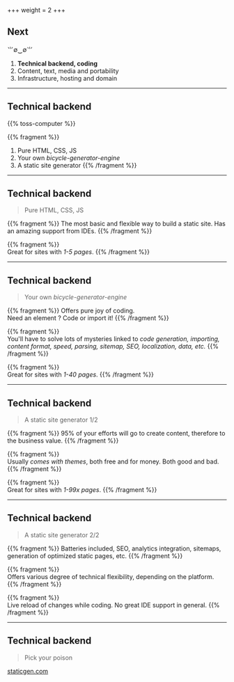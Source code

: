 +++
weight = 2
+++

## Next
⺌∅‿∅⺌
1. **Technical backend, coding**
1. Content, text, media and portability
1. Infrastructure, hosting and domain

---

## Technical backend

{{% toss-computer %}}

{{% fragment %}}
1. Pure HTML, CSS, JS
1. Your own *bicycle-generator-engine*
1. A static site generator
{{% /fragment %}}

---

## Technical backend
>Pure HTML, CSS, JS

{{% fragment %}}
The most basic and flexible way to build a static site. Has an amazing support from IDEs.
{{% /fragment %}}

{{% fragment %}}
<br/>Great for sites with *1-5 pages*.
{{% /fragment %}}

---

## Technical backend
>Your own *bicycle-generator-engine*

{{% fragment %}}
Offers pure joy of coding.<br/>Need an element ? Code or import it!
{{% /fragment %}}

{{% fragment %}}
<br/>You'll have to solve lots of mysteries linked to *code generation, importing, content format, speed, parsing, sitemap, SEO, localization, data, etc.*
{{% /fragment %}}

{{% fragment %}}
<br/>Great for sites with *1-40 pages*.
{{% /fragment %}}

---

## Technical backend
>A static site generator 1/2

{{% fragment %}}
95% of your efforts will go to create content, therefore to the business value.
{{% /fragment %}}

{{% fragment %}}
<br/>Usually *comes with themes*, both free and for money. Both good and bad.
{{% /fragment %}}

{{% fragment %}}
<br/>Great for sites with *1-99x pages*.
{{% /fragment %}}

---

## Technical backend
>A static site generator 2/2

{{% fragment %}}
Batteries included, SEO, analytics integration, sitemaps, generation of optimized static pages, etc.
{{% /fragment %}}

{{% fragment %}}
<br/>Offers various degree of technical flexibility, depending on the platform.
{{% /fragment %}}

{{% fragment %}}
<br/>Live reload of changes while coding. No great IDE support in general.
{{% /fragment %}}

---

## Technical backend
>Pick your poison

[staticgen.com](https://staticgen.com)